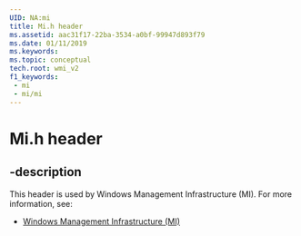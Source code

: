 ```yaml
---
UID: NA:mi
title: Mi.h header
ms.assetid: aac31f17-22ba-3534-a0bf-99947d893f79
ms.date: 01/11/2019
ms.keywords: 
ms.topic: conceptual
tech.root: wmi_v2
f1_keywords:
 - mi
 - mi/mi
---
```


# Mi.h header


## -description

This header is used by Windows Management Infrastructure (MI). For more information, see:

- [Windows Management Infrastructure (MI)](../_wmi_v2/index.md)

